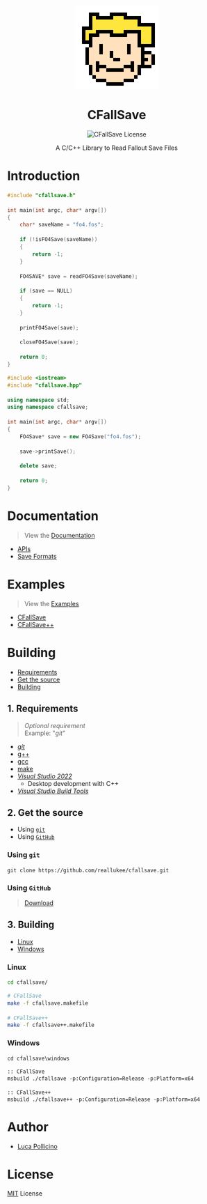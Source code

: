 <div align="center">

![Logo 192x192](./assets/logo_192x192.gif)

# CFallSave

![CFallSave License](https://img.shields.io/github/license/reallukee/cfallsave?style=flat&label=License)

A C/C++ Library to Read Fallout Save Files

</div>



# Introduction

```c
#include "cfallsave.h"

int main(int argc, char* argv[])
{
    char* saveName = "fo4.fos";

    if (!isFO4Save(saveName))
    {
        return -1;
    }

    FO4SAVE* save = readFO4Save(saveName);

    if (save == NULL)
    {
        return -1;
    }

    printFO4Save(save);

    closeFO4Save(save);

    return 0;
}
```

```c++
#include <iostream>
#include "cfallsave.hpp"

using namespace std;
using namespace cfallsave;

int main(int argc, char* argv[])
{
    FO4Save* save = new FO4Save("fo4.fos");

    save->printSave();

    delete save;

    return 0;
}
```



# Documentation

> View the [Documentation](./DOCS.md)

* [APIs](./DOCS.md#apis)
* [Save Formats](./DOCS.md#save-formats)



# Examples

> View the [Examples](./EXAMPLES.md)

* [CFallSave](./EXAMPLES.md#cfallsave)
* [CFallSave++](./EXAMPLES.md#cfallsave-1)



# Building

* [Requirements](#1-requirements)
* [Get the source](#2-get-the-source)
* [Building](#3-building)



## 1. Requirements

> *Optional requirement*<br />
> Example: "*git*"

* [*git*]()
* [g++]()
* [gcc]()
* [make]()
* [*Visual Studio 2022*]()
    * Desktop development with C++
* [*Visual Studio Build Tools*]()



## 2. Get the source

* Using [`git`](#using-git)
* Using [`GitHub`](#using-github)

### Using `git`

```git
git clone https://github.com/reallukee/cfallsave.git
```

### Using `GitHub`

> [Download]()



## 3. Building

* [Linux](#linux)
* [Windows](#windows)

### Linux

```bash
cd cfallsave/
```

```bash
# CFallSave
make -f cfallsave.makefile

# CFallSave++
make -f cfallsave++.makefile
```

### Windows

```batch
cd cfallsave\windows
```

```batch
:: CFallSave
msbuild ./cfallsave -p:Configuration=Release -p:Platform=x64

:: CFallSave++
msbuild ./cfallsave++ -p:Configuration=Release -p:Platform=x64
```



# Author

* [Luca Pollicino](https://github.com/reallukee)



# License

[MIT](./LICENSE) License
